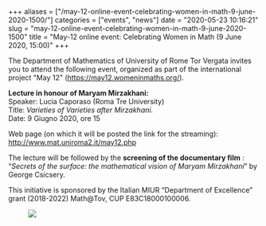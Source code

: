 +++
aliases = ["/may-12-online-event-celebrating-women-in-math-9-june-2020-1500/"]
categories = ["events", "news"]
date = "2020-05-23 10:16:21"
slug = "may-12-online-event-celebrating-women-in-math-9-june-2020-1500"
title = "May-12 online event: Celebrating Women in Math  (9 June 2020, 15:00)"
+++

The Department of Mathematics of University of Rome Tor Vergata invites
you to attend the following event, organized as part of the
international project "May 12" (<https://may12.womeninmaths.org/>).

**Lecture in honour of Maryam Mirzakhani:**  
Speaker: Lucia Caporaso (Roma Tre University)  
Title: *Varieties of Varieties after Mirzakhani.*  
Date: 9 Giugno 2020, ore 15

Web page (on which it will be posted the link for the streaming):    
<http://www.mat.uniroma2.it/may12.php>

The lecture will be followed by the **screening of the documentary
film** : “*Secrets of the surface: the mathematical vision of Maryam
Mirzakhani*” by George Csicsery.

This initiative is sponsored by the Italian MIUR “Department of
Excellence” grant (2018-2022) Math@Tov, CUP E83C18000100006.

<figure>
<img src="https://www.dinamici.org/wp-content/uploads/2020/05/Maryam2020-1-731x1024.jpg" class="wp-image-1420" />
</figure>
